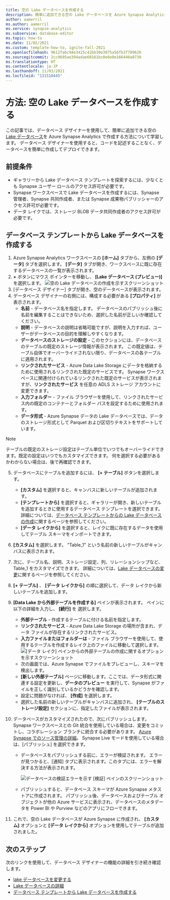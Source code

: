 ```yaml
---
title: 空の Lake データベースを作成する
description: 簡単に追加できる空の Lake データベースを Azure Synapse Analytics で作成する方法について学習します。
author: aamerril
ms.author: aamerril
ms.service: synapse-analytics
ms.subservice: database-editor
ms.topic: how-to
ms.date: 11/02/2021
ms.custom: template-how-to, ignite-fall-2021
ms.openlocfilehash: 9612fabc94e3425c42bb30e3075a56fb3f789626
ms.sourcegitcommit: 2cc9695ae394adae60161bc0e6e0e166440a0730
ms.translationtype: HT
ms.contentlocale: ja-JP
ms.lasthandoff: 11/03/2021
ms.locfileid: "131510445"
---
```

# <a name="how-to-create-an-empty-lake-database"></a>方法: 空の Lake データベースを作成する

この記事では、データベース デザイナーを使用して、簡単に追加できる空の [Lake データベース](./concepts-lake-database.md)を Azure Synapse Analytics で作成する方法について学習します。 データベース デザイナーを使用すると、コードを記述することなく、データベースを簡単に作成してデプロイできます。 

## <a name="prerequisites"></a>前提条件

- ギャラリーから Lake データベース テンプレートを探索するには、少なくとも Synapse ユーザー ロールのアクセス許可が必要です。
- Synapse ワークスペースで Lake データベースを作成するには、Synapse 管理者、Synapse 共同作成者、または Synapse 成果物パブリッシャーのアクセス許可が必要です。
- データ レイクでは、ストレージ BLOB データ共同作成者のアクセス許可が必要です。

## <a name="create-lake-database-from-database-template"></a>データベース テンプレートから Lake データベースを作成する
1. Azure Synapse Analytics ワークスペースの **[ホーム]** タブから、左側の **[データ]** タブを選択します。 **[データ]** タブが開き、ワークスペースに既に存在するデータベースの一覧が表示されます。
2. **+** ボタンにマウス ポインターを移動し、 **[Lake データベース (プレビュー)]** を選択します。
![空の Lake データベースの作成を示すスクリーンショット](./media/create-empty-lake-database/create-empty-lakedb.png)
3. [データベース デザイナー] タブが開き、空のデータベースが表示されます。
4. データベース デザイナーの右側には、構成する必要がある **[プロパティ]** が表示されます。
    - **名前** - データベース名を指定します。 データベースのパブリッシュ後に名前を編集することはできないため、選択した名前が正しいか確認してください。
    - **説明** - データベースの説明は省略可能ですが、説明を入力すれば、ユーザーがデータベースの目的を理解しやすくなります。
    - **データベースのストレージの設定** - このセクションには、データベースのテーブルの既定のストレージ情報が表示されます。 この既定値は、テーブル自体でオーバーライドされない限り、データベースの各テーブルに適用されます。
    - **リンクされたサービス** - Azure Data Lake Storage にデータを格納するために使用されるリンクされた既定のサービスです。  Synapse ワークスペースに関連付けられているリンクされた既定のサービスが表示されますが、**リンクされたサービス** を任意の ADLS ストレージ アカウントに変更できます。 
    - **入力フォルダー** - ファイル ブラウザーを使用して、リンクされたサービス内の既定のコンテナーとフォルダー パスを設定するために使用されます。
    - **データ形式** - Azure Synapse データの Lake データベースでは、データのストレージ形式として Parquet および区切りテキストをサポートしています。

> [!NOTE]
> テーブルの既定のストレージ設定はテーブル単位でいつでもオーバーライドできます。既定の設定はいつでもカスタマイズできます。 何を選択する必要があるかわからない場合は、後で再確認できます。
 
5. データベースにテーブルを追加するには、 **[+ テーブル]** ボタンを選択します。 
    - **[カスタム]** を選択すると、キャンバスに新しいテーブルが追加されます。
    - **[テンプレートから]** を選択すると、ギャラリーが開き、新しいテーブルを追加するときに使用するデータベース テンプレートを選択できます。 詳細については、[データベース テンプレートからの Lake データベースの作成](./create-lake-database-from-lake-database-templates.md)に関するページを参照してください。
    - **[データ レイクから]** を選択すると、レイクに既に存在するデータを使用してテーブル スキーマをインポートできます。
6. **[カスタム]** を選択します。 "Table_1" という名前の新しいテーブルがキャンバスに表示されます。
7. 次に、テーブル名、説明、ストレージ設定、列、リレーションシップなど、Table_1 をカスタマイズできます。 詳細については、[Lake データベースの変更](./modify-lake-database.md)に関するページを参照してください。
8. **[+ テーブル]** 、 **[データ レイクから]** の順に選択して、データ レイクから新しいテーブルを追加します。
9. **[Data Lake から外部テーブルを作成する]** ペインが表示されます。 ペインに以下の詳細を入力し、 **[続行]** を 選択します。
    - **外部テーブル** - 作成するテーブルに付ける名前を指定します。
    - **リンクされたサービス** - Azure Data Lake Storage の場所が含まれ、データ ファイルが存在するリンクされたサービス。
    - **入力ファイルまたはフォルダーは** - ファイル ブラウザーを使用して、使用するテーブルを作成するレイク上のファイルに移動して選択します。
![[データ レイク] ペインからの外部テーブルの作成に関するオプションを示すスクリーンショット](./media/create-empty-lake-database/create-from-lake.png)
    - 次の画面では、Azure Synapse でファイルをプレビューし、スキーマを検出します。
    - **[新しい外部テーブル]** ページに移動します。ここでは、データ形式に関連する設定を更新し、**データのプレビュー** を実行して、Synapse がファイルを正しく識別しているかどうかを確認します。
    - 設定に問題がなければ、 **[作成]** を選択します。
    - 選択した名前の新しいテーブルがキャンバスに追加され、 **[テーブルのストレージ設定]** セクションに、指定したファイルが表示されます。
    
10. データベースがカスタマイズされたので、次にパブリッシュします。 Synapse ワークスペースとの Git 統合を使用している場合は、変更をコミットし、コラボレーション ブランチに統合する必要があります。 [Azure Synapse でのソース管理の詳細](././cicd/../../cicd/source-control.md)。 Synapse Live モードを使用している場合は、[パブリッシュ] を選択できます。
    - データベースをパブリッシュする前に、エラーが検証されます。 エラーが見つかると、[通知] タブに表示されます。このタブには、エラーを解決する方法が表示されます。
    
       ![データベースの検証エラーを示す [検証] ペインのスクリーンショット](./media/create-empty-lake-database/validation-error.png)
    - パブリッシュすると、データベース スキーマが Azure Synapse メタストアに作成されます。 パブリッシュ後、データベースおよびテーブル オブジェクトが他の Azure サービスに表示され、データベースのメタデータを Power BI や Purview などのアプリにフローできます。

11. これで、空の Lake データベースが Azure Synapse に作成され、 **[カスタム]** オプションと **[データ レイクから]** オプションを使用してテーブルが追加されました。

## <a name="next-steps"></a>次のステップ

次のリンクを使用して、データベース デザイナーの機能の詳細を引き続き確認します。 
- [lake データベースを変更する](./modify-lake-database.md)
- [Lake データベースの詳細](./concepts-lake-database.md)
- [データベース テンプレートから Lake データベースを作成する](./create-lake-database-from-lake-database-templates.md)
